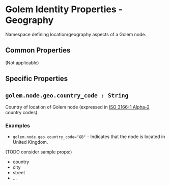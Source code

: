 # Golem Identity Properties - Geography
Namespace defining location/geography aspects of a Golem node.

## Common Properties

(Not applicable)
  
## Specific Properties

## `golem.node.geo.country_code : String`

Country of location of Golem node (expressed in [ISO 3166-1 Alpha-2](https://en.wikipedia.org/wiki/ISO_3166-1_alpha-2#Officially_assigned_code_elements) country codes).

### **Examples**

* `golem.node.geo.country_code="GB"` - Indicates that the node is located in United Kingdom.

(TODO consider sample props:)
- country
- city
- street
- ... 